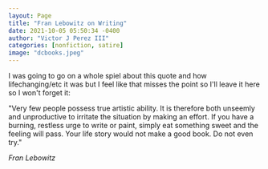 ```yaml
---
layout: Page
title: "Fran Lebowitz on Writing"
date: 2021-10-05 05:50:34 -0400
author: "Victor J Perez III"
categories: [nonfiction, satire]
image: "dcbooks.jpeg"
---
```


I was going to go on a whole spiel about this quote and how lifechanging/etc it was but I feel like that misses the point so I'll leave it here so I won't forget it:

"Very few people possess true artistic ability. It is therefore both unseemly and unproductive to irritate the situation by making an effort. If you have a burning, restless urge to write or paint, simply eat something sweet and the feeling will pass. Your life story would not make a good book. Do not even try."

*Fran Lebowitz*